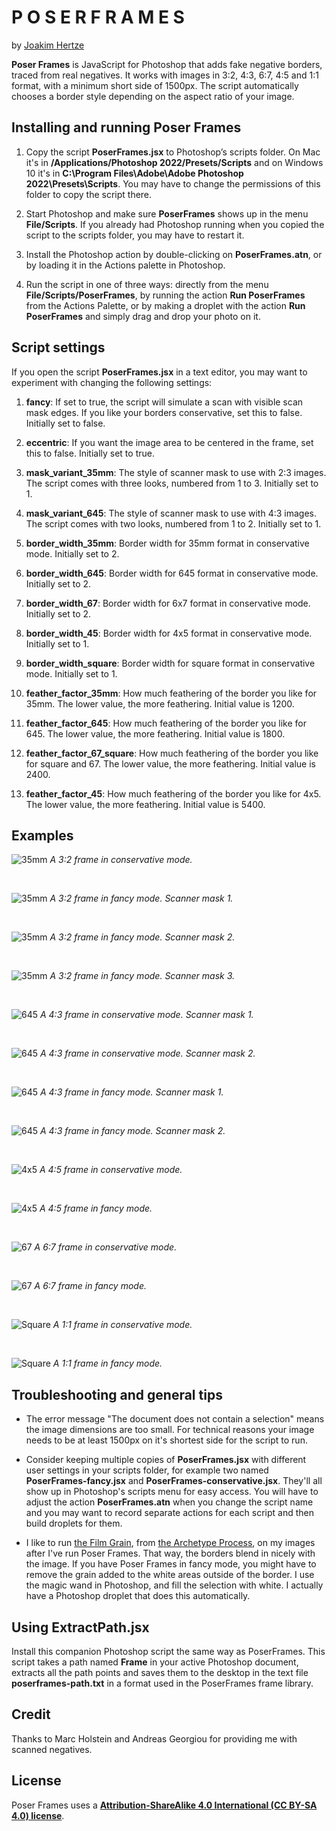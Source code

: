 P O S E R  F R A M E S
======================

by [Joakim Hertze](https://www.hertze.se)

**Poser Frames** is JavaScript for Photoshop that adds fake negative borders, traced from real negatives. It works with images in 3:2, 4:3, 6:7, 4:5 and 1:1 format, with a minimum short side of 1500px. The script automatically chooses a border style depending on the aspect ratio of your image.


Installing and running Poser Frames
------------------------------------------------------------

1. Copy the script **PoserFrames.jsx** to Photoshop’s scripts folder. On Mac it's in **/Applications/Photoshop 2022/Presets/Scripts** and on Windows 10 it's in **C:\Program Files\Adobe\Adobe Photoshop 2022\Presets\Scripts**. You may have to change the permissions of this folder to copy the script there.

3. Start Photoshop and make sure **PoserFrames** shows up in the menu **File/Scripts**. If you already had Photoshop running when you copied the script to the scripts folder, you may have to restart it.

3. Install the Photoshop action by double-clicking on **PoserFrames.atn**, or by loading it in the Actions palette in Photoshop.

4. Run the script in one of three ways: directly from the menu **File/Scripts/PoserFrames**, by running the action **Run PoserFrames** from the Actions Palette, or by making a droplet with the action **Run PoserFrames** and simply drag and drop your photo on it.


Script settings
---------------

If you open the script **PoserFrames.jsx** in a text editor, you may want to experiment with changing the following settings:

1. **fancy**: If set to true, the script will simulate a scan with visible scan mask edges. If you like your borders conservative, set this to false. Initially set to false.

2. **eccentric**: If you want the image area to be centered in the frame, set this to false. Initially set to true.

3. **mask_variant_35mm**: The style of scanner mask to use with 2:3 images. The script comes with three looks, numbered from 1 to 3. Initially set to 1.

4. **mask_variant_645**: The style of scanner mask to use with 4:3 images. The script comes with two looks, numbered from 1 to 2. Initially set to 1.

5. **border_width_35mm**: Border width for 35mm format in conservative mode. Initially set to 2.

6. **border_width_645**: Border width for 645 format in conservative mode. Initially set to 2.

7. **border_width_67**: Border width for 6x7 format in conservative mode. Initially set to 2.

8. **border_width_45**: Border width for 4x5 format in conservative mode. Initially set to 1.

9. **border_width_square**: Border width for square format in conservative mode. Initially set to 1.

10. **feather_factor_35mm**: How much feathering of the border you like for 35mm. The lower value, the more feathering. Initial value is 1200.

11. **feather_factor_645**: How much feathering of the border you like for 645. The lower value, the more feathering. Initial value is 1800.

12. **feather_factor_67_square**: How much feathering of the border you like for square and 67. The lower value, the more feathering. Initial value is 2400.

13. **feather_factor_45**: How much feathering of the border you like for 4x5. The lower value, the more feathering. Initial value is 5400. 


Examples
--------

![35mm](/examples/35mm.jpeg)
*A 3:2 frame in conservative mode.*

<br>

![35mm](/examples/35mm-fancy-v1.jpeg)
*A 3:2 frame in fancy mode. Scanner mask 1.*

<br>

![35mm](/examples/35mm-fancy-v2.jpeg)
*A 3:2 frame in fancy mode. Scanner mask 2.*

<br>

![35mm](/examples/35mm-fancy-v3.jpeg)
*A 3:2 frame in fancy mode. Scanner mask 3.*

<br>

![645](/examples/645-v1.jpeg)
*A 4:3 frame in conservative mode. Scanner mask 1.*

<br>

![645](/examples/645-v2.jpeg)
*A 4:3 frame in conservative mode. Scanner mask 2.*

<br>

![645](/examples/645-fancy-v1.jpeg)
*A 4:3 frame in fancy mode. Scanner mask 1.*

<br>

![645](/examples/645-fancy-v2.jpeg)
*A 4:3 frame in fancy mode. Scanner mask 2.*

<br>

![4x5](/examples/4x5.jpeg)
*A 4:5 frame in conservative mode.*

<br>

![4x5](/examples/4x5-fancy.jpeg)
*A 4:5 frame in fancy mode.*

<br>

![67](/examples/67.jpeg)
*A 6:7 frame in conservative mode.*

<br>

![67](/examples/67-fancy.jpeg)
*A 6:7 frame in fancy mode.*

<br>

![Square](/examples/square.jpeg)
*A 1:1 frame in conservative mode.*

<br>

![Square](/examples/square-fancy.jpeg)
*A 1:1 frame in fancy mode.*


Troubleshooting and general tips
--------------------------------

- The error message "The document does not contain a selection" means the image dimensions are too small. For technical reasons your image needs to be at least 1500px on it's shortest side for the script to run.

- Consider keeping multiple copies of **PoserFrames.jsx** with different user settings in your scripts folder, for example two named **PoserFrames-fancy.jsx** and **PoserFrames-conservative.jsx**. They'll all show up in Photoshop's scripts menu for easy access. You will have to adjust the action **PoserFrames.atn** when you change the script name and you may want to record separate actions for each script and then  build droplets for them.

- I like to run [the Film Grain](https://thearchetypeprocess.com/collections/adobe-photoshop-actions/products/the-film-grain), from [the Archetype Process](https://thearchetypeprocess.com), on my images after I've run Poser Frames. That way, the borders blend in nicely with the image. If you have Poser Frames in fancy mode, you might have to remove the grain added to the white areas outside of the border. I use the magic wand in Photoshop, and fill the selection with white. I actually have a Photoshop droplet that does this automatically.


Using ExtractPath.jsx
---------------------

Install this companion Photoshop script the same way as PoserFrames. This script takes a path named **Frame** in your active Photoshop document, extracts all the path points and saves them to the desktop in the text file **poserframes-path.txt** in a format used in the PoserFrames frame library.



Credit
------

Thanks to Marc Holstein and Andreas Georgiou for providing me with scanned negatives.


License
-------

Poser Frames uses a [**Attribution-ShareAlike 4.0 International (CC BY-SA 4.0) license**](https://creativecommons.org/licenses/by-sa/4.0/).